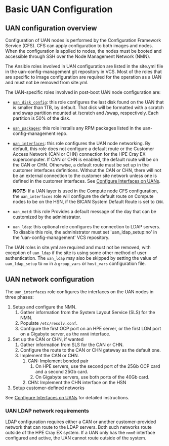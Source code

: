 # Basic UAN Configuration

## UAN configuration overview

Configuration of UAN nodes is performed by the Configuration Framework Service \(CFS\). CFS can apply configuration to both images and nodes. When the configuration is applied to nodes, the nodes must be booted and accessible through SSH over the Node Management Network \(NMN\).

The Ansible roles involved in UAN configuration are listed in the site.yml file in the uan-config-management git repository in VCS. Most of the roles that are specific to image configuration are required for the operation as a UAN and must not be removed from site.yml.

The UAN-specific roles involved in post-boot UAN node configuration are:

- [`uan_disk_config`](uan_disk_config.md): this role configures the last disk found on the UAN that is smaller than 1TB, by default. That disk will be formatted with a scratch and swap partition mounted at /scratch and /swap, respectively. Each partition is 50% of the disk.
- [`uan_packages`](uan_packages.md): this role installs any RPM packages listed in the uan-config-management repo.
- [`uan_interfaces`](uan_interfaces.md): this role configures the UAN node networking. By default, this role does not configure a default route or the Customer Access Network \(CAN or CHN\) connection for the HPE Cray EX supercomputer. If CAN or CHN is enabled, the default route will be on the CAN or CHN. Otherwise, a default route must be set up in the customer interfaces definitions. Without the CAN or CHN, there will not be an external connection to the customer site network unless one is defined in the customer interfaces. See [Configure Interfaces on UANs](Configure_Interfaces_on_UANs.md).

  ***NOTE:*** If a UAN layer is used in the Compute node CFS configuration, the `uan_interfaces` role will configure the default route on Compute nodes to be on the HSN, if the BICAN System Default Route is set to `CHN`.
- `uan_motd`: this role Provides a default message of the day that can be customized by the administrator.
- `uan_ldap`: this optional role configures the connection to LDAP servers. To disable this role, the administrator must set 'uan_ldap_setup:no' in the 'uan-config-management' VCS repository.

The UAN roles in site.yml are required and must not be removed, with exception of `uan_ldap` if the site is using some other method of user authentication. The `uan_ldap` may also be skipped by setting the value of `uan_ldap_setup` to `no` in a `group_vars` or `host_vars` configuration file.

## UAN network configuration

The `uan_interfaces` role configures the interfaces on the UAN nodes in three phases:

1. Setup and configure the NMN.
    1. Gather information from the System Layout Service \(SLS\) for the NMN.
    2. Populate `/etc/resolv.conf`.
    3. Configure the first OCP port on an HPE server, or the first LOM port on a Gigabyte server, as the `nmn0` interface.
2. Set up the CAN or CHN, if wanted
    1. Gather information from SLS for the CAN or CHN.
    2. Configure the route to the CAN or CHN gateway as the default one.
    3. Implement the CAN or CHN.
        1. CAN: Implement bonded pair
            1. On HPE servers, use the second port of the 25Gb OCP card and a second 25Gb card.
            2. On Gigabyte servers, use both ports of the 40Gb card.
        2. CHN: Implement the CHN interface on the HSN
3. Setup customer-defined networks

See [Configure Interfaces on UANs](Configure_Interfaces_on_UANs.md) for detailed instructions.

### UAN LDAP network requirements

LDAP configuration requires either a CAN or another customer-provided network that can route to the LDAP servers. Both such networks route outside of the HPE Cray EX system. If a UAN only has the `nmn0` interface configured and active, the UAN cannot route outside of the system.
